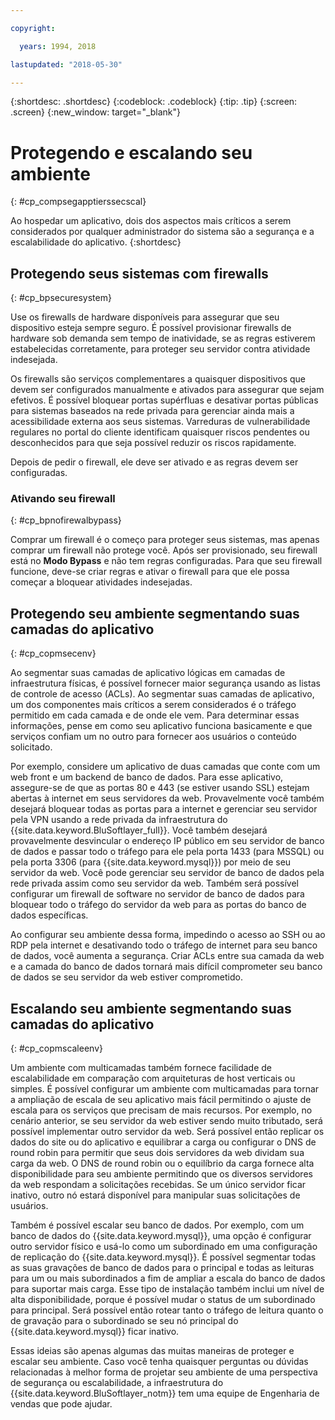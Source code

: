 ```yaml
---

copyright:

  years: 1994, 2018

lastupdated: "2018-05-30"

---
```


{:shortdesc: .shortdesc}
{:codeblock: .codeblock}
{:tip: .tip}
{:screen: .screen}
{:new_window: target="_blank"}

# Protegendo e escalando seu ambiente
{: #cp_compsegapptierssecscal}

Ao hospedar um aplicativo, dois dos aspectos mais críticos a serem considerados por qualquer administrador do sistema são a segurança e a escalabilidade do aplicativo.
{:shortdesc}

## Protegendo seus sistemas com firewalls
{: #cp_bpsecuresystem}

Use os firewalls de hardware disponíveis para assegurar que seu dispositivo esteja sempre seguro. É possível provisionar firewalls de hardware sob demanda sem tempo de inatividade, se as regras estiverem estabelecidas corretamente, para proteger seu servidor contra atividade indesejada.

Os firewalls são serviços complementares a quaisquer dispositivos que devem ser configurados manualmente e ativados para assegurar que sejam efetivos. É possível bloquear portas supérfluas e desativar portas públicas para sistemas baseados na rede privada para gerenciar ainda mais a acessibilidade externa aos seus sistemas. Varreduras de vulnerabilidade regulares no portal do cliente identificam quaisquer riscos pendentes ou desconhecidos para que seja possível reduzir os riscos rapidamente.

Depois de pedir o firewall, ele deve ser ativado e as regras devem ser configuradas.

### Ativando seu firewall
{: #cp_bpnofirewalbypass}

Comprar um firewall é o começo para proteger seus sistemas, mas apenas comprar um firewall não protege você. Após ser provisionado, seu firewall está no **Modo Bypass** e não tem regras configuradas. Para que seu firewall funcione, deve-se criar regras e ativar o firewall para que ele possa começar a bloquear atividades indesejadas.


## Protegendo seu ambiente segmentando suas camadas do aplicativo
{: #cp_copmsecenv}

Ao segmentar suas camadas de aplicativo lógicas em camadas de infraestrutura físicas, é possível fornecer maior segurança usando as listas de controle de acesso (ACLs). Ao segmentar suas camadas de aplicativo, um dos componentes mais críticos a serem considerados é o tráfego permitido em cada camada e de onde ele vem. Para determinar essas informações, pense em como seu aplicativo funciona basicamente e que serviços confiam um no outro para fornecer aos usuários o conteúdo solicitado.

Por exemplo, considere um aplicativo de duas camadas que conte com um web front e um backend de banco de dados. Para esse aplicativo, assegure-se de que as portas 80 e 443 (se estiver usando SSL) estejam abertas à internet em seus servidores da web. Provavelmente você também desejará bloquear todas as portas para a internet e gerenciar seu servidor pela VPN usando a rede privada da infraestrutura do {{site.data.keyword.BluSoftlayer_full}}. Você também desejará provavelmente desvincular o endereço IP público em seu servidor de banco de dados e passar todo o tráfego para ele pela porta 1433 (para MSSQL) ou pela porta 3306 (para {{site.data.keyword.mysql}}) por meio de seu servidor da web. Você pode gerenciar seu servidor de banco de dados pela rede privada assim como seu servidor da web. Também será possível configurar um firewall de software no servidor de banco de dados para bloquear todo o tráfego do servidor da web para as portas do banco de dados específicas.

Ao configurar seu ambiente dessa forma, impedindo o acesso ao SSH ou ao RDP pela internet e desativando todo o tráfego de internet para seu banco de dados, você aumenta a segurança. Criar ACLs entre sua camada da web e a camada do banco de dados tornará mais difícil comprometer seu banco de dados se seu servidor da web estiver comprometido.

## Escalando seu ambiente segmentando suas camadas do aplicativo
{: #cp_copmscaleenv}

Um ambiente com multicamadas também fornece facilidade de escalabilidade em comparação com arquiteturas de host verticais ou simples. É possível configurar um ambiente com multicamadas para tornar a ampliação de escala de seu aplicativo mais fácil permitindo o ajuste de escala para os serviços que precisam de mais recursos. Por exemplo, no cenário anterior, se seu servidor da web estiver sendo muito tributado, será possível implementar outro servidor da web. Será possível então replicar os dados do site ou do aplicativo e equilibrar a carga ou configurar o DNS de round robin para permitir que seus dois servidores da web dividam sua carga da web. O DNS de round robin ou o equilíbrio da carga fornece alta disponibilidade para seu ambiente permitindo que os diversos servidores da web respondam a solicitações recebidas. Se um único servidor ficar inativo, outro nó estará disponível para manipular suas solicitações de usuários.

Também é possível escalar seu banco de dados. Por exemplo, com um banco de dados do {{site.data.keyword.mysql}}, uma opção é configurar outro servidor físico e usá-lo como um subordinado em uma configuração de replicação do {{site.data.keyword.mysql}}. É possível segmentar todas as suas gravações de banco de dados para o principal e todas as leituras para um ou mais subordinados a fim de ampliar a escala do banco de dados para suportar mais carga. Esse tipo de instalação também inclui um nível de alta disponibilidade, porque é possível mudar o status de um subordinado para principal. Será possível então rotear tanto o tráfego de leitura quanto o de gravação para o subordinado se seu nó principal do {{site.data.keyword.mysql}} ficar inativo.

Essas ideias são apenas algumas das muitas maneiras de proteger e escalar seu ambiente. Caso você tenha quaisquer perguntas ou dúvidas relacionadas à melhor forma de projetar seu ambiente de uma perspectiva de segurança ou escalabilidade, a infraestrutura do {{site.data.keyword.BluSoftlayer_notm}} tem uma equipe de Engenharia de vendas que pode ajudar.
